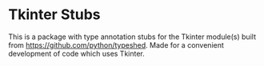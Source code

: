 # Tkinter Stubs

This is a package with type annotation stubs for the Tkinter module(s) built from <https://github.com/python/typeshed>. Made for a convenient development of code which uses Tkinter.
